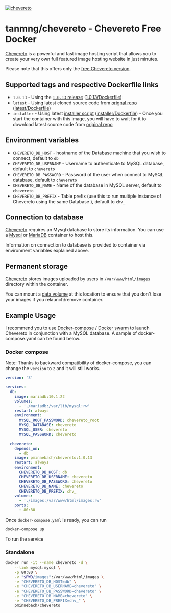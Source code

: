 [cheveretourl]: https://chevereto.com/
[cheveretogithub]: https://github.com/Chevereto/Chevereto-Free

[![chevereto](http://chevereto.com/app/themes/v3/img/chevereto-blue.svg)][cheveretourl]

# tanmng/chevereto - Chevereto Free Docker

[Chevereto][cheveretourl] is a powerful and fast image hosting script that allows you to create your very own full featured image hosting website in just minutes.

Please note that this offers only the [free Chevereto version][cheveretogithub].

## Supported tags and respective Dockerfile links

* `1.0.13` - Using the [`1.0.13` release](https://github.com/Chevereto/Chevereto-Free/releases/tag/1.0.13) ([1.0.13/Dockerfile](https://github.com/tanmng/docker-chevereto/blob/master/1.0.13/Dockerfile))
* `latest` - Using latest cloned source code from [orignal repo][cheveretogithub] ([latest/Dockerfile](https://github.com/tanmng/docker-chevereto/blob/master/latest/Dockerfile))
* `installer` - Using latest [installer script](https://cdn.rawgit.com/Chevereto/php-repo-installer/master/index.php) ([installer/Dockerfile](https://github.com/tanmng/docker-chevereto/blob/master/installer/Dockerfile)) - Once you start the container with this image, you will have to wait for it to download latest source code from [original repo][cheveretogithub]

## Environment variables

* `CHEVERETO_DB_HOST` - hostname of the Database machine that you wish to
  connect, default to `db`
* `CHEVERETO_DB_USERNAME` - Username to authenticate to MySQL database, default
  to `chevereto`
* `CHEVERETO_DB_PASSWORD` - Password of the user when connect to MySQL database, default to `chevereto`
* `CHEVERETO_DB_NAME` - Name of the database in MySQL server, default to `chevereto`
* `CHEVERETO_DB_PREFIX` - Table prefix (use this to run multiple instance of
  Chevereto using the same Database ), default to `chv_`


## Connection to database

[Chevereto][cheveretourl] requires an Mysql database to store its information.
You can use a [Mysql](https://hub.docker.com/_/mysql/) or [MariaDB](https://hub.docker.com/_/mariadb/) container to host this.

Information on connection to database is provided to container via environment
variables explained above.

## Permanent storage

[Chevereto][cheveretourl] stores images uploaded by users in `/var/www/html/images` directory within the container.

You can mount a [data volume](https://docs.docker.com/engine/tutorials/dockervolumes/#data-volumes) at this location to ensure that you don't lose your
images if you relaunch/remove container.

## Example Usage

I recommend you to use [Docker-compose](https://docs.docker.com/compose/) / [Docker swarm](https://docs.docker.com/engine/swarm/) to launch Chevereto in
conjunction with a MySQL database. A sample of docker-compose.yaml can be found
below.

### Docker compose

Note: Thanks to backward compatibility of docker-compose, you can change the `version` to `2` and it will still works.

```yaml
version: '3'

services:
  db:
    image: mariadb:10.1.22
    volumes:
      - './mariadb:/var/lib/mysql:rw'
    restart: always
    environment:
      MYSQL_ROOT_PASSWORD: chevereto_root
      MYSQL_DATABASE: chevereto
      MYSQL_USER: chevereto
      MYSQL_PASSWORD: chevereto

  chevereto:
    depends_on:
      - db
    image: pminnebach/chevereto:1.0.13
    restart: always
    environment:
      CHEVERETO_DB_HOST: db
      CHEVERETO_DB_USERNAME: chevereto
      CHEVERETO_DB_PASSWORD: chevereto
      CHEVERETO_DB_NAME: chevereto
      CHEVERETO_DB_PREFIX: chv_
    volumes:
      - './images:/var/www/html/images:rw'
    ports:
      - 80:80
```

Once `docker-compose.yaml` is ready, you can run

```bash
docker-compose up
```

To run the service

### Standalone

```bash
docker run -it --name chevereto -d \
    --link mysql:mysql \
    -p 80:80 \
    -v "$PWD/images":/var/www/html/images \
    -e "CHEVERETO_DB_HOST=db" \
    -e "CHEVERETO_DB_USERNAME=chevereto" \
    -e "CHEVERETO_DB_PASSWORD=chevereto" \
    -e "CHEVERETO_DB_NAME=chevereto" \
    -e "CHEVERETO_DB_PREFIX=chv_" \
    pminnebach/chevereto
```

